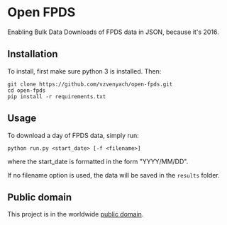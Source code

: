 # Open FPDS

Enabling Bulk Data Downloads of FPDS data in JSON, because it's 2016.

## Installation

To install, first make sure python 3 is installed. Then:

```
git clone https://github.com/vzvenyach/open-fpds.git
cd open-fpds
pip install -r requirements.txt
```

## Usage

To download a day of FPDS data, simply run:

`python run.py <start_date> [-f <filename>]`

where the start_date is formatted in the form "YYYY/MM/DD".

If no filename option is used, the data will be saved in the `results` folder.

## Public domain

This project is in the worldwide [public domain](LICENSE.md).
